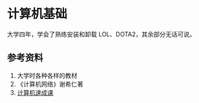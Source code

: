 # 计算机基础

大学四年，学会了熟练安装和卸载 LOL、DOTA2，其余部分无话可说。

## 参考资料

1. 大学时各种各样的教材
2. 《计算机网络》谢希仁著
3. [计算机速成课](https://github.com/1c7/Crash-Course-Computer-Science-Chinese)
